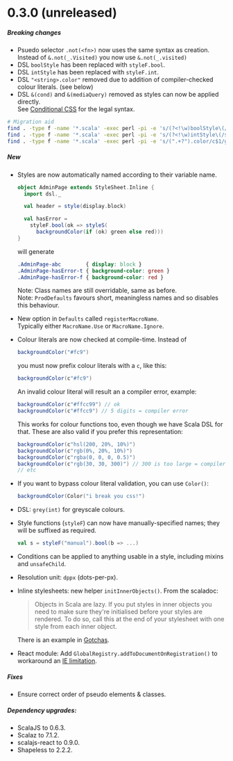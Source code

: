 # 0.3.0 (unreleased)

##### Breaking changes
* Psuedo selector `.not(<fn>)` now uses the same syntax as creation.
  <br>Instead of `&.not(_.Visited)` you now use `&.not(_.visited)`
* DSL `boolStyle` has been replaced with `styleF.bool`.
* DSL `intStyle` has been replaced with `styleF.int`.
* DSL `"<string>.color"` removed due to addition of compiler-checked colour literals. (see below)
* DSL `&(cond)` and `&(mediaQuery)` removed as styles can now be applied directly.
  <br>See [Conditional CSS](../features/cond.md) for the legal syntax.

```sh
# Migration aid
find . -type f -name '*.scala' -exec perl -pi -e 's/(?<!\w)boolStyle\(/styleF.bool(/g' {} +
find . -type f -name '*.scala' -exec perl -pi -e 's/(?<!\w)intStyle\(/styleF.int(/g' {} +
find . -type f -name '*.scala' -exec perl -pi -e 's/(".+?").color/c$1/g' {} +
```

##### New
* Styles are now automatically named according to their variable name.
  ```scala
  object AdminPage extends StyleSheet.Inline {
    import dsl._

    val header = style(display.block)

    val hasError =
      styleF.bool(ok => styleS(
        backgroundColor(if (ok) green else red)))
  }
  ```
  will generate
  ```css
  .AdminPage-abc        { display: block }
  .AdminPage-hasError-t { background-color: green }
  .AdminPage-hasError-f { background-color: red }
  ```
  Note: Class names are still overridable, same as before.
  <br>Note: `ProdDefaults` favours short, meaningless names and so disables this behaviour.

* New option in `Defaults` called `registerMacroName`.
  <br>Typically either `MacroName.Use` or `MacroName.Ignore`.

* Colour literals are now checked at compile-time.
  Instead of
  ```scala
  backgroundColor("#fc9")
  ```
  you must now prefix colour literals with a `c`, like this:
  ```scala
  backgroundColor(c"#fc9")
  ```
  An invalid colour literal will result an a compiler error, example:
  ```scala
  backgroundColor(c"#ffcc99") // ok
  backgroundColor(c"#ffcc9") // 5 digits = compiler error
  ```
  This works for colour functions too, even though we have Scala DSL for that.
  These are also valid if you prefer this representation:
  ```scala
  backgroundColor(c"hsl(200, 20%, 10%)")
  backgroundColor(c"rgb(0%, 20%, 10%)")
  backgroundColor(c"rgba(0, 0, 0, 0.5)")
  backgroundColor(c"rgb(30, 30, 300)") // 300 is too large = compiler error
  // etc
  ```

* If you want to bypass colour literal validation, you can use `Color()`:
  ```scala
  backgroundColor(Color("i break you css!")
  ```

* DSL: `grey(int)` for greyscale colours.

* Style functions (`styleF`) can now have manually-specified names; they will be suffixed as required.
  ```scala
  val s = styleF("manual").bool(b => ...)
  ```

* Conditions can be applied to anything usable in a style, including mixins and `unsafeChild`.

* Resolution unit: `dppx` (dots-per-px).

* Inline stylesheets: new helper `initInnerObjects()`. From the scaladoc:
  > Objects in Scala are lazy. If you put styles in inner objects you need to make sure they're initialised before
  > your styles are rendered.
  > To do so, call this at the end of your stylesheet with one style from each inner object.

  There is an example in [Gotchas](../gotchas.md).

* React module: Add `GlobalRegistry.addToDocumentOnRegistration()` to workaround an
  [IE limitation](https://github.com/japgolly/scalacss/issues/43).


##### Fixes
* Ensure correct order of pseudo elements & classes.

##### Dependency upgrades:
* ScalaJS to 0.6.3.
* Scalaz to 7.1.2.
* scalajs-react to 0.9.0.
* Shapeless to 2.2.2.

